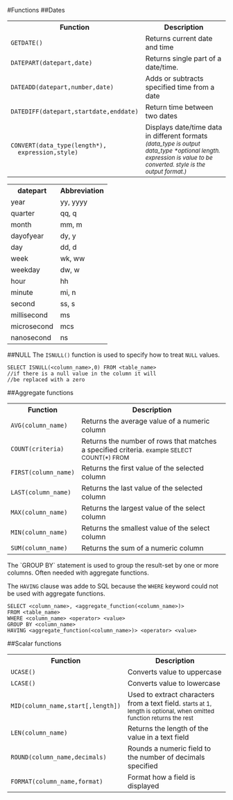 #Functions
##Dates
<table>
	<tr>
		<th>Function</th>
		<th>Description</th>
	</tr>
	<tr>
		<td><code>GETDATE()</code></td>
		<td>Returns current date and time</td>
	</tr>
	<tr>
		<td><code>DATEPART(datepart,date)</code></td>
		<td>Returns single part of a date/time.</td>
	</tr>
	<tr>
		<td><code>DATEADD(datepart,number,date)</code></td>
		<td>Adds or subtracts specified time from a date</td>
	</tr>
	<tr>
		<td><code>DATEDIFF(datepart,startdate,enddate)</code></td>
		<td>Return time between two dates</td>
	</tr>
	<tr>
		<td><code>CONVERT(data_type(length*),<br>&nbsp; expression,style)</code>
		</td>
		<td>Displays date/time data in different formats <em><small>(data_type is output data_type *optional length. expression is value to be converted. style is the output format.)</small><em></td>
	</tr>
</table>
<table>
  <tr>
    <th>datepart</th>
    <th>Abbreviation</th>
  </tr>
  <tr>
    <td>year</td>
    <td>yy, yyyy</td>
  </tr>
  <tr>
    <td>quarter</td>
    <td>qq, q</td>
  </tr>
  <tr>
    <td>month</td>
    <td>mm, m</td>
  </tr>
  <tr>
    <td>dayofyear</td>
    <td>dy, y</td>
  </tr>
  <tr>
    <td>day</td>
    <td>dd, d</td>
  </tr>
  <tr>
    <td>week</td>
    <td>wk, ww</td>
  </tr>
  <tr>
    <td>weekday</td>
    <td>dw, w</td>
  </tr>
  <tr>
    <td>hour</td>
    <td>hh</td>
  </tr>
  <tr>
    <td>minute</td>
    <td>mi, n</td>
  </tr>
    <tr>
    <td>second</td>
    <td>ss, s</td>
  </tr>
  <tr>
    <td>millisecond</td>
    <td>ms</td>
  </tr>
  <tr>
    <td>microsecond</td>
    <td>mcs</td>
  </tr>
  <tr>
    <td>nanosecond</td>
    <td>ns</td>
  </tr>
</table>

##NULL
The `ISNULL()` function is used to specify how to treat `NULL` values.

	SELECT ISNULL(<column_name>,0) FROM <table_name>
	//if there is a null value in the column it will 
	//be replaced with a zero

##Aggregate functions
<table>
  <tr>
    <th>Function</th>
    <th>Description</th>
  </tr>
  <tr>
    <td><code>AVG(column_name)</code></td>
    <td>Returns the average value of a numeric column</td>
  </tr>
  <tr>
    <td><code>COUNT(criteria)</code></td>
    <td>Returns the number of rows that matches a specified criteria. <small>example SELECT COUNT(*) FROM <table_name></small></td>
  </tr>
  <tr>
    <td><code>FIRST(column_name)</code></td>
    <td>Returns the first value of the selected column</td>
  </tr>
  <tr>
    <td><code>LAST(column_name)</code></td>
    <td>Returns the last value of the selected column</td>
  </tr>
  <tr>
    <td><code>MAX(column_name)</code></td>
    <td>Returns the largest value of the select column</td>
  </tr>
  <tr>
    <td><code>MIN(column_name)</code></td>
    <td>Returns the smallest value of the select column</td>
  </tr>
  <tr>
    <td><code>SUM(column_name)</code></td>
    <td>Returns the sum of a numeric column</td>
  </tr>
</table>
The `GROUP BY` statement is used to group the result-set by one or more columns. Often needed with aggregate functions.

The `HAVING` clause was adde to SQL because the `WHERE` keyword could not be used with aggregate functions.

	SELECT <column_name>, <aggregate_function(<column_name>)>
	FROM <table_name>
	WHERE <column_name> <operator> <value>
	GROUP BY <column_name>
	HAVING <aggregate_function(<column_name>)> <operator> <value>
##Scalar functions
<table>
  <tr>
    <th>Function</th>
    <th>Description</th>
  </tr>
  <tr>
    <td><code>UCASE()</code></td>
    <td>Converts value to uppercase</td>
  </tr>
  <tr>
    <td><code>LCASE()</code></td>
    <td>Converts value to lowercase</td>
  </tr>
  <tr>
    <td><code>MID(column_name,start[,length])</code></td>
    <td>Used to extract characters from a text field. <small>starts at 1, length is optional, when omitted function returns the rest</small></td>
  </tr>
  <tr>
    <td><code>LEN(column_name)</code></td>
    <td>Returns the length of the value in a text field</td>
  </tr>
  <tr>
    <td><code>ROUND(column_name,decimals)</code></td>
    <td>Rounds a numeric field to the number of decimals specified</td>
  </tr>
  <tr>
    <td><code>FORMAT(column_name,format)</code></td>
    <td>Format how a field is displayed</td>
  </tr>
</table>
